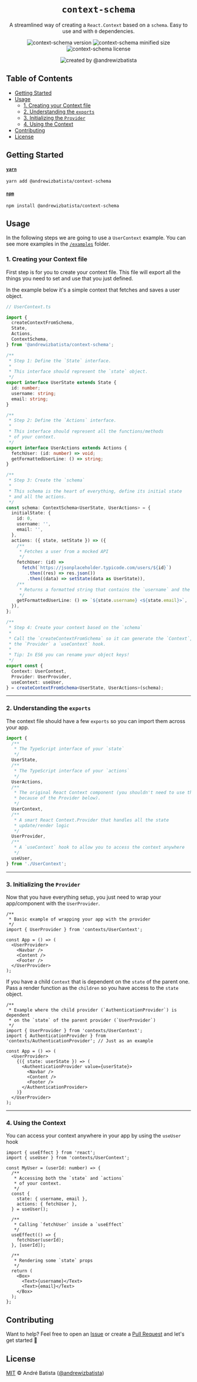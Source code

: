 <div align="center">

# `context-schema`

A streamlined way of creating a `React.Context` based on a `schema`. Easy to use and with `0` dependencies.

![context-schema version](https://img.shields.io/npm/v/@andrewizbatista/context-schema?style=flat-square&color=yellow&label=NPM) ![context-schema minified size](https://img.shields.io/bundlephobia/min/@andrewizbatista/context-schema?style=flat-square&color=blue&label=Minified+Size) ![context-schema license](https://img.shields.io/npm/l/@andrewizbatista/context-schema?style=flat-square&color=green&label=License)

![created by @andrewizbatista](https://img.shields.io/badge/Created%20By-@andrewizbatista-crimson?style=flat-square)

</div>

## <a name="index"></a>Table of Contents

- [Getting Started](#getting-started)
- [Usage](#usage)
  - [1. Creating your Context file](#usage/1)
  - [2. Understanding the `exports`](#usage/2)
  - [3. Initializing the `Provider`](#usage/3)
  - [4. Using the Context](#usage/4)
- [Contributing](#contributing)
- [License](#license)

## <a name="getting-started"></a>Getting Started

#### [`yarn`](https://yarnpkg.com/package/@andrewizbatista/context-schema)

```
yarn add @andrewizbatista/context-schema
```

#### [`npm`](https://www.npmjs.com/package/@andrewizbatista/context-schema)

```
npm install @andrewizbatista/context-schema
```

## <a name="usage"></a>Usage

In the following steps we are going to use a `UserContext` example. You can see more examples in the [`/examples`](https://github.com/andrewizbatista/context-schema/tree/main/examples) folder.

### <a name="usage/1"></a>1. Creating your Context file

First step is for you to create your context file. This file will export all the things you need to set and use that you just defined.

In the example below it's a simple context that fetches and saves a user object.

```ts
// UserContext.ts

import {
  createContextFromSchema,
  State,
  Actions,
  ContextSchema,
} from '@andrewizbatista/context-schema';

/**
 * Step 1: Define the `State` interface.
 *
 * This interface should represent the `state` object.
 */
export interface UserState extends State {
  id: number;
  username: string;
  email: string;
}

/**
 * Step 2: Define the `Actions` interface.
 *
 * This interface should represent all the functions/methods
 * of your context.
 */
export interface UserActions extends Actions {
  fetchUser: (id: number) => void;
  getFormattedUserLine: () => string;
}

/**
 * Step 3: Create the `schema`
 *
 * This schema is the heart of everything, define its initial state
 * and all the actions.
 */
const schema: ContextSchema<UserState, UserActions> = {
  initialState: {
    id: 0,
    username: '',
    email: '',
  },
  actions: ({ state, setState }) => ({
    /**
     * Fetches a user from a mocked API
     */
    fetchUser: (id) =>
      fetch(`https://jsonplaceholder.typicode.com/users/${id}`)
        .then((res) => res.json())
        .then((data) => setState(data as UserState)),
    /**
     * Returns a formatted string that contains the `username` and the `email`
     */
    getFormattedUserLine: () => `${state.username} <${state.email}>`,
  }),
};

/**
 * Step 4: Create your context based on the `schema`
 *
 * Call the `createContextFromSchema` so it can generate the `Context`,
 * the `Provider` a `useContext` hook.
 *
 * Tip: In ES6 you can rename your object keys!
 */
export const {
  Context: UserContext,
  Provider: UserProvider,
  useContext: useUser,
} = createContextFromSchema<UserState, UserActions>(schema);
```

---

### <a name="usage/2"></a>2. Understanding the `exports`

The context file should have a few `exports` so you can import them across your app.

```ts
import {
  /**
   * The TypeScript interface of your `state`
   */
  UserState,
  /**
   * The TypeScript interface of your `actions`
   */
  UserActions,
  /**
   * The original React Context component (you shouldn't need to use this,
   * because of the Provider below).
   */
  UserContext,
  /**
   * A smart React Context.Provider that handles all the state
   * update/render logic
   */
  UserProvider,
  /**
   * A `useContext` hook to allow you to access the context anywhere
   */
  useUser,
} from './UserContext';
```

---

### <a name="usage/3"></a>3. Initializing the `Provider`

Now that you have everything setup, you just need to wrap your app/component with the `UserProvider`.

```tsx
/**
 * Basic example of wrapping your app with the provider
 */
import { UserProvider } from 'contexts/UserContext';

const App = () => (
  <UserProvider>
    <Navbar />
    <Content />
    <Footer />
  </UserProvider>
);
```

If you have a child `Context` that is dependent on the `state` of the parent one. Pass a render function as the `children` so you have access to the `state` object.

```tsx
/**
 * Example where the child provider (`AuthenticationProvider`) is dependent
 * on the `state` of the parent provider (`UserProvider`)
 */
import { UserProvider } from 'contexts/UserContext';
import { AuthenticationProvider } from 'contexts/AuthenticationProvider'; // Just as an example

const App = () => (
  <UserProvider>
    {({ state: userState }) => (
      <AuthenticationProvider value={userState}>
        <Navbar />
        <Content />
        <Footer />
      </AuthenticationProvider>
    )}
  </UserProvider>
);
```

---

### <a name="usage/4"></a>4. Using the Context

You can access your context anywhere in your app by using the `useUser` hook

```tsx
import { useEffect } from 'react';
import { useUser } from 'contexts/UserContext';

const MyUser = (userId: number) => {
  /**
   * Accessing both the `state` and `actions`
   * of your context.
   */
  const {
    state: { username, email },
    actions: { fetchUser },
  } = useUser();

  /**
   * Calling `fetchUser` inside a `useEffect`
   */
  useEffect(() => {
    fetchUser(userId);
  }, [userId]);

  /**
   * Rendering some `state` props
   */
  return (
    <Box>
      <Text>{username}</Text>
      <Text>{email}</Text>
    </Box>
  );
};
```

## <a name="contributing"></a>Contributing

Want to help? Feel free to open an [Issue](https://github.com/andrewizbatista/context-schema/issues) or create a [Pull Request](https://github.com/andrewizbatista/context-schema/pulls) and let's get started 🚀

## <a name="license"></a>License

[MIT](https://github.com/andrewizbatista/context-schema/blob/main/LICENSE) © André Batista ([@andrewizbatista](https://github.com/andrewizbatista))
